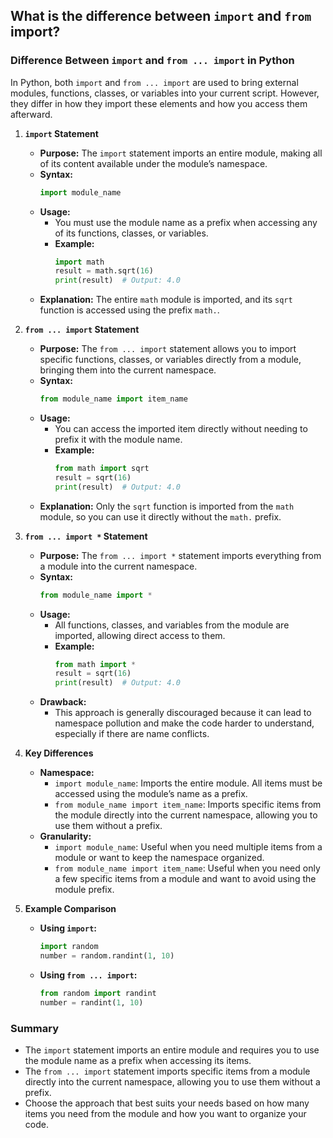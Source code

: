 ## What is the difference between `import` and `from` import?


### Difference Between `import` and `from ... import` in Python

In Python, both `import` and `from ... import` are used to bring external modules, functions, classes, or variables into your current script. However, they differ in how they import these elements and how you access them afterward.

1. **`import` Statement**
   - **Purpose:** The `import` statement imports an entire module, making all of its content available under the module’s namespace.
   - **Syntax:**
     ```python
     import module_name
     ```
   - **Usage:**
     - You must use the module name as a prefix when accessing any of its functions, classes, or variables.
     - **Example:**
       ```python
       import math
       result = math.sqrt(16)
       print(result)  # Output: 4.0
       ```
   - **Explanation:** The entire `math` module is imported, and its `sqrt` function is accessed using the prefix `math.`.

2. **`from ... import` Statement**
   - **Purpose:** The `from ... import` statement allows you to import specific functions, classes, or variables directly from a module, bringing them into the current namespace.
   - **Syntax:**
     ```python
     from module_name import item_name
     ```
   - **Usage:**
     - You can access the imported item directly without needing to prefix it with the module name.
     - **Example:**
       ```python
       from math import sqrt
       result = sqrt(16)
       print(result)  # Output: 4.0
       ```
   - **Explanation:** Only the `sqrt` function is imported from the `math` module, so you can use it directly without the `math.` prefix.

3. **`from ... import *` Statement**
   - **Purpose:** The `from ... import *` statement imports everything from a module into the current namespace.
   - **Syntax:**
     ```python
     from module_name import *
     ```
   - **Usage:**
     - All functions, classes, and variables from the module are imported, allowing direct access to them.
     - **Example:**
       ```python
       from math import *
       result = sqrt(16)
       print(result)  # Output: 4.0
       ```
   - **Drawback:**
     - This approach is generally discouraged because it can lead to namespace pollution and make the code harder to understand, especially if there are name conflicts.

4. **Key Differences**
   - **Namespace:**
     - `import module_name`: Imports the entire module. All items must be accessed using the module’s name as a prefix.
     - `from module_name import item_name`: Imports specific items from the module directly into the current namespace, allowing you to use them without a prefix.
   - **Granularity:**
     - `import module_name`: Useful when you need multiple items from a module or want to keep the namespace organized.
     - `from module_name import item_name`: Useful when you need only a few specific items from a module and want to avoid using the module prefix.

5. **Example Comparison**
   - **Using `import`:**
     ```python
     import random
     number = random.randint(1, 10)
     ```
   - **Using `from ... import`:**
     ```python
     from random import randint
     number = randint(1, 10)
     ```

### Summary
- The `import` statement imports an entire module and requires you to use the module name as a prefix when accessing its items.
- The `from ... import` statement imports specific items from a module directly into the current namespace, allowing you to use them without a prefix.
- Choose the approach that best suits your needs based on how many items you need from the module and how you want to organize your code.